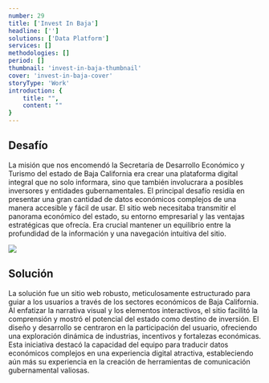 ```yaml
---
number: 29
title: ['Invest In Baja']
headline: ['']
solutions: ['Data Platform']
services: []
methodologies: []
period: []
thumbnail: 'invest-in-baja-thumbnail'
cover: 'invest-in-baja-cover'
storyType: 'Work'
introduction: {
    title: "",
    content: ""
}
---
```


## Desafío

La misión que nos encomendó la Secretaría de Desarrollo Económico y Turismo del estado de Baja California era crear una plataforma digital integral que no solo informara, sino que también involucrara a posibles inversores y entidades gubernamentales. El principal desafío residía en presentar una gran cantidad de datos económicos complejos de una manera accesible y fácil de usar. El sitio web necesitaba transmitir el panorama económico del estado, su entorno empresarial y las ventajas estratégicas que ofrecía. Era crucial mantener un equilibrio entre la profundidad de la información y una navegación intuitiva del sitio.

![](/work/invest-in-baja-figure-1.jpg)

## Solución

La solución fue un sitio web robusto, meticulosamente estructurado para guiar a los usuarios a través de los sectores económicos de Baja California. Al enfatizar la narrativa visual y los elementos interactivos, el sitio facilitó la comprensión y mostró el potencial del estado como destino de inversión. El diseño y desarrollo se centraron en la participación del usuario, ofreciendo una exploración dinámica de industrias, incentivos y fortalezas económicas. Esta iniciativa destacó la capacidad del equipo para traducir datos económicos complejos en una experiencia digital atractiva, estableciendo aún más su experiencia en la creación de herramientas de comunicación gubernamental valiosas.